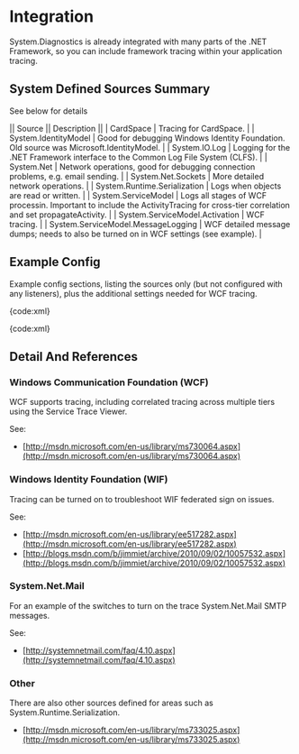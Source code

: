 # Integration
System.Diagnostics is already integrated with many parts of the .NET Framework, so you can include framework tracing within your application tracing.

## System Defined Sources Summary

See below for details

|| Source || Description ||
| CardSpace | Tracing for CardSpace. |
| System.IdentityModel | Good for debugging Windows Identity Foundation. Old source was Microsoft.IdentityModel. |
| System.IO.Log | Logging for the .NET Framework interface to the Common Log File System (CLFS). |
| System.Net | Network operations, good for debugging connection problems, e.g. email sending. |
| System.Net.Sockets | More detailed network operations. |
| System.Runtime.Serialization | Logs when objects are read or written. |
| System.ServiceModel | Logs all stages of WCF processin. Important to include the ActivityTracing for cross-tier correlation and set propagateActivity. |
| System.ServiceModel.Activation | WCF tracing. |
| System.ServiceModel.MessageLogging | WCF detailed message dumps; needs to also be turned on in WCF settings (see example). |

## Example Config

Example config sections, listing the sources only (but not configured with any listeners), plus the additional settings needed for WCF tracing.

{code:xml}
<?xml version="1.0" encoding="utf-8" ?>
<configuration>
  <system.diagnostics>
    <!-- Also need to define listeners and link to the sources; can use the same listeners as your own code -->
    <sources>
      <source name="System.ServiceModel"
              switchValue="Information, ActivityTracing"
              propagateActivity="true">
        <listeners>
          <clear />
        </listeners>
      </source>
      <source name="System.ServiceModel.MessageLogging">
        <listeners>
          <clear />
        </listeners>
      </source>
      <source name="Microsoft.IdentityModel" switchValue="Off" />
      <source name="CardSpace" switchValue="Off" />
      <source name="System.IO.Log" switchValue="Off" />
      <source name="System.Net" switchValue="Off" />
      <source name="System.Net.Sockets" switchValue="Off" />
      <source name="System.Runtime.Serialization" switchValue="Off" />
    </sources>
  </system.diagnostics>
  <system.serviceModel>
    <diagnostics>
      <messageLogging
           logEntireMessage="true"
           logMalformedMessages="false"
           logMessagesAtServiceLevel="true"
           logMessagesAtTransportLevel="false"
           maxMessagesToLog="3000"
           maxSizeOfMessageToLog="2000">
      </messageLogging>
    </diagnostics>
  </system.serviceModel>
</configuration>
{code:xml}

## Detail And References

### Windows Communication Foundation (WCF)

WCF supports tracing, including correlated tracing across multiple tiers using the Service Trace Viewer.

See:

* [http://msdn.microsoft.com/en-us/library/ms730064.aspx](http://msdn.microsoft.com/en-us/library/ms730064.aspx)

### Windows Identity Foundation (WIF)

Tracing can be turned on to troubleshoot WIF federated sign on issues.

See:

* [http://msdn.microsoft.com/en-us/library/ee517282.aspx](http://msdn.microsoft.com/en-us/library/ee517282.aspx)
* [http://blogs.msdn.com/b/jimmiet/archive/2010/09/02/10057532.aspx](http://blogs.msdn.com/b/jimmiet/archive/2010/09/02/10057532.aspx)

### System.Net.Mail

For an example of the switches to turn on the trace System.Net.Mail SMTP messages.

See:

* [http://systemnetmail.com/faq/4.10.aspx](http://systemnetmail.com/faq/4.10.aspx)

### Other

There are also other sources defined for areas such as System.Runtime.Serialization.

* [http://msdn.microsoft.com/en-us/library/ms733025.aspx](http://msdn.microsoft.com/en-us/library/ms733025.aspx)
